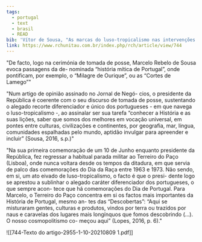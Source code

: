 ```yaml
---
tags:
  - portugal
  - text
  - brasil
  - READ
bib: 'Vítor de Sousa, "As marcas do luso-tropicalismo nas intervenções do Presidente da República português (2016-2021)," Revista Ciências Humanas 14, no. 2 (2021): 10–24, https://doi.org/10.32813/2179-1120.2121.v14.n2.a744.'
link: https://www.rchunitau.com.br/index.php/rch/article/view/744
---
```

"De facto, logo na cerimónia de tomada de posse, Marcelo Rebelo de Sousa evoca passagens da de- nominada “história mítica de Portugal”, onde pontificam, por exemplo, o “Milagre de Ourique”, ou as “Cortes de Lamego”"

"Num artigo de opinião assinado no Jornal de Negó- cios, o presidente da República é coerente com o seu discurso de tomada de posse, sustentando o alegado recorte diferenciador e único dos portugueses - em que navega o luso-tropicalismo -, ao assinalar ser sua tarefa “conhecer a História e as suas lições, saber que somos dos melhores em vocação universal, em pontes entre culturas, civilizações e continentes, por geografia, mar, língua, comunidades espalhadas pelo mundo, aptidão invulgar para apreender e incluir” (Sousa, 2016, s.p.)"

"Na sua primeira comemoração de um 10 de Junho enquanto presidente da República, fez regressar a habitual parada militar ao Terreiro do Paço (Lisboa), onde nunca voltara desde os tempos da ditadura, em que servia de palco das comemorações do Dia da Raça entre 1963 e 1973. Não sendo, em si, um ato eivado de luso-tropicalismo, o facto é que o presi- dente logo se aprestou a sublinhar o alegado caráter diferenciador dos portugueses, o que sempre acon- tece que há comemorações do Dia de Portugal. Para Marcelo, o Terreiro do Paço concentra em si os factos mais importantes da História de Portugal, mesmo an- tes das “Descobertas”: “Aqui se misturaram gentes, culturas e produtos, vindos por terra ou trazidos por naus e caravelas dos lugares mais longínquos que fomos descobrindo (...). O nosso cosmopolitismo co- meçou aqui” (Lopes, 2016, p. 6)."

![[744-Texto do artigo-2955-1-10-20210809 1.pdf]]